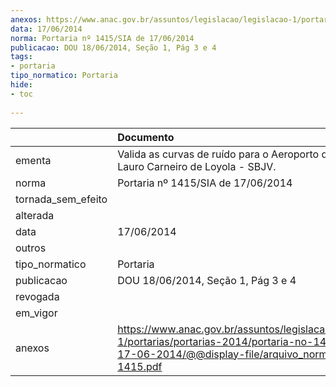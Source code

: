 ```yaml
---
anexos: https://www.anac.gov.br/assuntos/legislacao/legislacao-1/portarias/portarias-2014/portaria-no-1415-sia-de-17-06-2014/@@display-file/arquivo_norma/PA2014-1415.pdf
data: 17/06/2014
norma: Portaria nº 1415/SIA de 17/06/2014
publicacao: DOU 18/06/2014, Seção 1, Pág 3 e 4
tags:
- portaria
tipo_normatico: Portaria
hide: 
- toc 
 
---
```


|                    | Documento                                                                                                                                                         |
|:-------------------|:------------------------------------------------------------------------------------------------------------------------------------------------------------------|
| ementa             | Valida as curvas de ruído para o Aeroporto de Joinville - Lauro Carneiro de Loyola - SBJV.                                                                        |
| norma              | Portaria nº 1415/SIA de 17/06/2014                                                                                                                                |
| tornada_sem_efeito |                                                                                                                                                                   |
| alterada           |                                                                                                                                                                   |
| data               | 17/06/2014                                                                                                                                                        |
| outros             |                                                                                                                                                                   |
| tipo_normatico     | Portaria                                                                                                                                                          |
| publicacao         | DOU 18/06/2014, Seção 1, Pág 3 e 4                                                                                                                                |
| revogada           |                                                                                                                                                                   |
| em_vigor           |                                                                                                                                                                   |
| anexos             | https://www.anac.gov.br/assuntos/legislacao/legislacao-1/portarias/portarias-2014/portaria-no-1415-sia-de-17-06-2014/@@display-file/arquivo_norma/PA2014-1415.pdf |